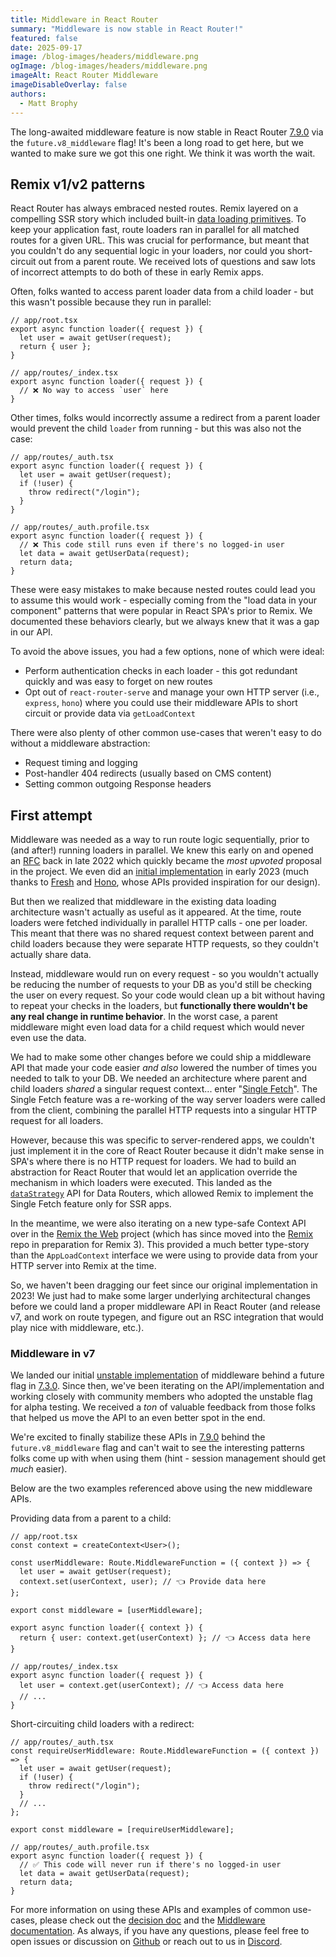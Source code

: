 ```yaml
---
title: Middleware in React Router
summary: "Middleware is now stable in React Router!"
featured: false
date: 2025-09-17
image: /blog-images/headers/middleware.png
ogImage: /blog-images/headers/middleware.png
imageAlt: React Router Middleware
imageDisableOverlay: false
authors:
  - Matt Brophy
---
```


The long-awaited middleware feature is now stable in React Router [7.9.0][release-notes-7-9-0] via the `future.v8_middleware` flag! It's been a long road to get here, but we wanted to make sure we got this one right. We think it was worth the wait.

## Remix v1/v2 patterns

React Router has always embraced nested routes. Remix layered on a compelling SSR story which included built-in [data loading primitives][data-loading]. To keep your application fast, route loaders ran in parallel for all matched routes for a given URL. This was crucial for performance, but meant that you couldn't do any sequential logic in your loaders, nor could you short-circuit out from a parent route. We received lots of questions and saw lots of incorrect attempts to do both of these in early Remix apps.

Often, folks wanted to access parent loader data from a child loader - but this wasn't possible because they run in parallel:

```tsx
// app/root.tsx
export async function loader({ request }) {
  let user = await getUser(request);
  return { user };
}

// app/routes/_index.tsx
export async function loader({ request }) {
  // ❌ No way to access `user` here
}
```

Other times, folks would incorrectly assume a redirect from a parent loader would prevent the child `loader` from running - but this was also not the case:

```tsx
// app/routes/_auth.tsx
export async function loader({ request }) {
  let user = await getUser(request);
  if (!user) {
    throw redirect("/login");
  }
}

// app/routes/_auth.profile.tsx
export async function loader({ request }) {
  // ❌ This code still runs even if there's no logged-in user
  let data = await getUserData(request);
  return data;
}
```

These were easy mistakes to make because nested routes could lead you to assume this would work - especially coming from the "load data in your component" patterns that were popular in React SPA's prior to Remix. We documented these behaviors clearly, but we always knew that it was a gap in our API.

To avoid the above issues, you had a few options, none of which were ideal:

- Perform authentication checks in each loader - this got redundant quickly and was easy to forget on new routes
- Opt out of `react-router-serve` and manage your own HTTP server (i.e., `express`, `hono`) where you could use their middleware APIs to short circuit or provide data via `getLoadContext`

There were also plenty of other common use-cases that weren't easy to do without a middleware abstraction:

- Request timing and logging
- Post-handler 404 redirects (usually based on CMS content)
- Setting common outgoing Response headers

## First attempt

Middleware was needed as a way to run route logic sequentially, prior to (and after!) running loaders in parallel. We knew this early on and opened an [RFC][rfc] back in late 2022 which quickly became the _most upvoted_ proposal in the project. We even did an [initial implementation][original-pr] in early 2023 (much thanks to [Fresh][fresh] and [Hono][hono], whose APIs provided inspiration for our design).

But then we realized that middleware in the existing data loading architecture wasn't actually as useful as it appeared. At the time, route loaders were fetched individually in parallel HTTP calls - one per loader. This meant that there was no shared request context between parent and child loaders because they were separate HTTP requests, so they couldn't actually share data.

Instead, middleware would run on every request - so you wouldn't actually be reducing the number of requests to your DB as you'd still be checking the user on every request. So your code would clean up a bit without having to repeat your checks in the loaders, but **functionally there wouldn't be any real change in runtime behavior**. In the worst case, a parent middleware might even load data for a child request which would never even use the data.

We had to make some other changes before we could ship a middleware API that made your code easier _and also_ lowered the number of times you needed to talk to your DB. We needed an architecture where parent and child loaders _shared_ a singular request context... enter "[Single Fetch][single-fetch]". The Single Fetch feature was a re-working of the way server loaders were called from the client, combining the parallel HTTP requests into a singular HTTP request for all loaders.

However, because this was specific to server-rendered apps, we couldn't just implement it in the core of React Router because it didn't make sense in SPA's where there is no HTTP request for loaders. We had to build an abstraction for React Router that would let an application override the mechanism in which loaders were executed. This landed as the [`dataStrategy`][data-strategy] API for Data Routers, which allowed Remix to implement the Single Fetch feature only for SSR apps.

In the meantime, we were also iterating on a new type-safe Context API over in the [Remix the Web][remix-the-web] project (which has since moved into the [Remix][remix-repo] repo in preparation for Remix 3). This provided a much better type-story than the `AppLoadContext` interface we were using to provide data from your HTTP server into Remix at the time.

So, we haven't been dragging our feet since our original implementation in 2023! We just had to make some larger underlying architectural changes before we could land a proper middleware API in React Router (and release v7, and work on route typegen, and figure out an RSC integration that would play nice with middleware, etc.).

### Middleware in v7

We landed our initial [unstable implementation][final-pr] of middleware behind a future flag in [7.3.0][unstable-release-7-3-0]. Since then, we've been iterating on the API/implementation and working closely with community members who adopted the unstable flag for alpha testing. We received a _ton_ of valuable feedback from those folks that helped us move the API to an even better spot in the end.

We're excited to finally stabilize these APIs in [7.9.0][release-notes-7-9-0] behind the `future.v8_middleware` flag and can't wait to see the interesting patterns folks come up with when using them (hint - session management should get _much_ easier).

Below are the two examples referenced above using the new middleware APIs.

Providing data from a parent to a child:

```tsx
// app/root.tsx
const context = createContext<User>();

const userMiddleware: Route.MiddlewareFunction = ({ context }) => {
  let user = await getUser(request);
  context.set(userContext, user); // 👈 Provide data here
};

export const middleware = [userMiddleware];

export async function loader({ context }) {
  return { user: context.get(userContext) }; // 👈 Access data here
}

// app/routes/_index.tsx
export async function loader({ request }) {
  let user = context.get(userContext); // 👈 Access data here
  // ...
}
```

Short-circuiting child loaders with a redirect:

```tsx
// app/routes/_auth.tsx
const requireUserMiddleware: Route.MiddlewareFunction = ({ context }) => {
  let user = await getUser(request);
  if (!user) {
    throw redirect("/login");
  }
  // ...
};

export const middleware = [requireUserMiddleware];

// app/routes/_auth.profile.tsx
export async function loader({ request }) {
  // ✅ This code will never run if there's no logged-in user
  let data = await getUserData(request);
  return data;
}
```

For more information on using these APIs and examples of common use-cases, please check out the [decision doc][decision-doc] and the [Middleware documentation][docs]. As always, if you have any questions, please feel free to open issues or discussion on [Github][rr-repo] or reach out to us in [Discord][discord].

[rfc]: https://github.com/remix-run/react-router/discussions/9564
[original-pr]: https://github.com/remix-run/react-router/pull/9975
[final-pr]: https://github.com/remix-run/react-router/pull/12941
[decision-doc]: https://github.com/remix-run/react-router/blob/release-next/decisions/0014-context-middleware.md
[unstable-release-7-3-0]: https://github.com/remix-run/react-router/blob/main/CHANGELOG.md#v730
[release-notes-7-9-0]: https://github.com/remix-run/react-router/blob/main/CHANGELOG.md#v790
[data-strategy]: https://reactrouter.com/api/data-routers/createBrowserRouter#optsdatastrategy
[single-fetch]: https://v2.remix.run/docs/guides/single-fetch
[data-loading]: https://reactrouter.com/start/framework/data-loading
[remix-the-web]: https://github.com/mjackson/remix-the-web
[remix-repo]: https://github.com/remix-run/remix
[fresh]: https://fresh.deno.dev/docs/concepts/middleware
[hono]: https://hono.dev/docs/guides/middleware
[docs]: https://reactrouter.com/how-to/middleware
[rr-repo]: https://github.com/remix-run/react-router
[discord]: https://rmx.as/discord
